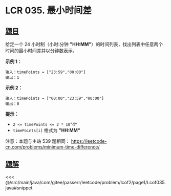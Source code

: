 # LCR 035. 最小时间差

## [题目](https://leetcode.cn/problems/569nqc/)
给定一个 24 小时制（小时:分钟 **"HH:MM"**）的时间列表，找出列表中任意两个时间的最小时间差并以分钟数表示。

**示例 1：**

```
输入：timePoints = ["23:59","00:00"]
输出：1
```

**示例 2：**

```
输入：timePoints = ["00:00","23:59","00:00"]
输出：0
```

**提示：**

* `2 <= timePoints <= 2 * 10`^4^
* `timePoints[i]` 格式为 **"HH:MM"**

注意：本题与主站 539 题相同： <https://leetcode-cn.com/problems/minimum-time-difference/>


## [题解](https://github.com/PasseRR/JavaLeetCode/blob/master/src/main/java/com/gitee/passerr/leetcode/problem/lcof2/page1/Lcof035.java)

<<< @/src/main/java/com/gitee/passerr/leetcode/problem/lcof2/page1/Lcof035.java#snippet
